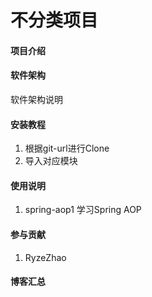 # 不分类项目


#### 项目介绍


#### 软件架构
软件架构说明


#### 安装教程
1. 根据git-url进行Clone
2. 导入对应模块

#### 使用说明

1.  spring-aop1
    学习Spring AOP





#### 参与贡献
1. RyzeZhao

#### 博客汇总

